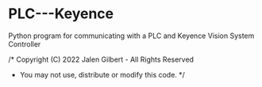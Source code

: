 # PLC---Keyence
Python program for communicating with a PLC and Keyence Vision System Controller 

/* Copyright (C) 2022 Jalen Gilbert - All Rights Reserved
 * You may not use, distribute or modify this code. 
 */
